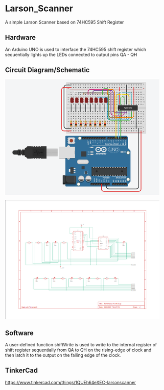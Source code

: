 # Larson_Scanner
A simple Larson Scanner based on 74HC595 Shift Register

## Hardware 

An Arduino UNO is used to interface the 74HC595 shift register which sequentially lights up the LEDs connected to output pins QA - QH  

## Circuit Diagram/Schematic

![Circuit Diagram](https://github.com/METACRYPT12/Larson_Scanner/blob/master/images/circuit_tk.png)

![Schematic](https://github.com/METACRYPT12/Larson_Scanner/blob/master/images/schematic.png)

## Software

A user-defined function shiftWrite is used to write to the internal register of shift register sequentially from QA to QH on the rising-edge of clock and then latch it to the output on the falling edge of the clock.

## TinkerCad 
https://www.tinkercad.com/things/1QUEh64eXEC-larsonscanner
